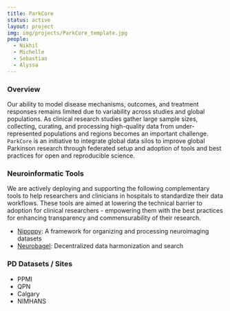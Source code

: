 ```yaml
---
title: ParkCore
status: active
layout: project
img: img/projects/ParkCore_template.jpg
people:
  - Nikhil
  - Michelle
  - Sebastian
  - Alyssa
---
```


### Overview

Our ability to model disease mechanisms, outcomes, and treatment responses remains limited due to variability across studies and global populations. As clinical research studies gather large sample sizes, collecting, curating, and processing high-quality data from under-represented populations and regions becomes an important challenge. `ParkCore` is an initiative to integrate global data silos to improve global Parkinson research through federated setup and adoption of tools and best practices for open and reproducible science.

### Neuroinformatic Tools

We are actively deploying and supporting the following complementary tools to help researchers and clinicians in hospitals to standardize their data workflows. These tools are aimed at lowering the technical barrier to adoption for clinical researchers - empowering them with the best practices for enhancing transparency and commensurability of their research.

- [Nipoppy](https://neurobagel.org/nipoppy/overview/): A framework for organizing and processing neuroimaging datasets
- [Neurobagel](https://neurobagel.org/): Decentralized data harmonization and search

### PD Datasets / Sites

- PPMI
- QPN
- Calgary
- NIMHANS
